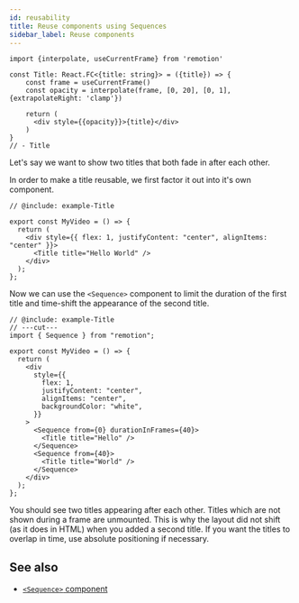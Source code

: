 ```yaml
---
id: reusability
title: Reuse components using Sequences
sidebar_label: Reuse components
---
```


```twoslash include example
import {interpolate, useCurrentFrame} from 'remotion'

const Title: React.FC<{title: string}> = ({title}) => {
    const frame = useCurrentFrame()
    const opacity = interpolate(frame, [0, 20], [0, 1], {extrapolateRight: 'clamp'})

    return (
      <div style={{opacity}}>{title}</div>
    )
}
// - Title
```

Let's say we want to show two titles that both fade in after each other.

In order to make a title reusable, we first factor it out into it's own component.

```tsx twoslash
// @include: example-Title

export const MyVideo = () => {
  return (
    <div style={{ flex: 1, justifyContent: "center", alignItems: "center" }}>
      <Title title="Hello World" />
    </div>
  );
};
```

Now we can use the `<Sequence>` component to limit the duration of the first title and time-shift the appearance of the second title.

```tsx twoslash
// @include: example-Title
// ---cut---
import { Sequence } from "remotion";

export const MyVideo = () => {
  return (
    <div
      style={{
        flex: 1,
        justifyContent: "center",
        alignItems: "center",
        backgroundColor: "white",
      }}
    >
      <Sequence from={0} durationInFrames={40}>
        <Title title="Hello" />
      </Sequence>
      <Sequence from={40}>
        <Title title="World" />
      </Sequence>
    </div>
  );
};
```

You should see two titles appearing after each other. Titles which are not shown during a frame are unmounted.
This is why the layout did not shift (as it does in HTML) when you added a second title. If you want the titles to overlap in time, use absolute positioning if necessary.

## See also

- [`<Sequence>` component](/docs/sequence)
